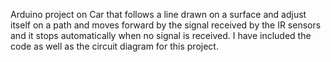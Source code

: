 Arduino project on Car that follows a line drawn on a surface and adjust itself on a path and moves forward by the signal received by the IR sensors and it stops automatically when no signal is received.
I have included the code as well as the circuit diagram for this project.
